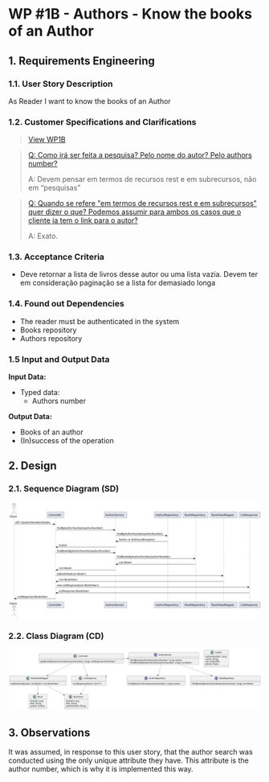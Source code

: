 # WP #1B - Authors - Know the books of an Author

## 1. Requirements Engineering
### 1.1. User Story Description

As Reader I want to know the books of an Author

### 1.2. Customer Specifications and Clarifications

>[View WP1B](..%2FWP1B-Authors.md)

>[Q: Como irá ser feita a pesquisa? Pelo nome do autor? Pelo authors number?  ](https://moodle.isep.ipp.pt/mod/forum/discuss.php?d=29862)
>
>A: Devem pensar em termos de recursos rest e em subrecursos, não em “pesquisas”

>[Q:
Quando se refere "em termos de recursos rest e em subrecursos" 
> quer dizer o que? Podemos assumir para ambos os casos que o cliente ja tem o link para o autor?
](https://moodle.isep.ipp.pt/mod/forum/discuss.php?d=29862)
>
>A: Exato.



### 1.3. Acceptance Criteria
- Deve retornar a lista de livros desse autor ou uma lista vazia. Devem ter em consideração paginação se a lista for demasiado longa


### 1.4. Found out Dependencies
- The reader must be authenticated in the system
- Books repository
- Authors repository
### 1.5 Input and Output Data

**Input Data:**

* Typed data:
  * Authors number

**Output Data:**

* Books of an author
* (In)success of the operation

## 2. Design
### 2.1. Sequence Diagram (SD)
![Ph2-4-KnowBooksAnAuthor.svg](Ph2-4-KnowBooksAnAuthor.svg)
### 2.2. Class Diagram (CD)
![Ph2-4-CD-KnowBooksAnAuthors.svg](Ph2-4-CD-KnowBooksAnAuthors.svg)
## 3. Observations
It was assumed, in response to this user story,
that the author search was conducted using the
only unique attribute they have. This attribute is
the author number, which is why it is implemented
this way.

